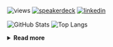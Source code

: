 ![views](https://komarev.com/ghpvc/?username=chck&color=blueviolet)
[![speakerdeck](https://img.shields.io/badge/Speaker_Deck-chck-8a2be2?style=flat-square&logo=speaker-deck)](https://speakerdeck.com/chck)
[![linkedin](https://img.shields.io/badge/LinkedIn-chck-8a2be2?style=flat-square&logo=linkedin)](https://www.linkedin.com/in/chck/)

<p align="left"> 
  <img alt="GitHub Stats" align="center" height="150" src="https://github-readme-stats-nine-umber-51.vercel.app/api?username=chck&count_private=true&show_icons=true&hide_title=true&theme=buefy" />
  <img alt="Top Langs" align="center" height="150" src="https://github-readme-stats-nine-umber-51.vercel.app/api/top-langs/?username=chck&layout=compact&count_private=true&show_icons=true&hide_title=true&theme=buefy" />
</p>

<details>
  <summary><b>Read more</b></summary>
  <br>

  <!--START_SECTION:waka-->
**🐱 My GitHub Data** 

> 📦 82.2 kB Used in GitHub's Storage 
 > 
> 🏆 322 Contributions in the Year 2024
 > 
> 💼 Opted to Hire
 > 
> 📜 133 Public Repositories 
 > 
> 🔑 21 Private Repositories 
 > 
**I'm a Night 🦉** 

```text
🌞 Morning                854 commits         ███░░░░░░░░░░░░░░░░░░░░░░   13.25 % 
🌆 Daytime                2096 commits        ████████░░░░░░░░░░░░░░░░░   32.51 % 
🌃 Evening                1859 commits        ███████░░░░░░░░░░░░░░░░░░   28.84 % 
🌙 Night                  1638 commits        ██████░░░░░░░░░░░░░░░░░░░   25.41 % 
```
📅 **I'm Most Productive on Thursday** 

```text
Monday                   1278 commits        █████░░░░░░░░░░░░░░░░░░░░   19.82 % 
Tuesday                  999 commits         ████░░░░░░░░░░░░░░░░░░░░░   15.50 % 
Wednesday                1053 commits        ████░░░░░░░░░░░░░░░░░░░░░   16.33 % 
Thursday                 1538 commits        ██████░░░░░░░░░░░░░░░░░░░   23.86 % 
Friday                   659 commits         ███░░░░░░░░░░░░░░░░░░░░░░   10.22 % 
Saturday                 366 commits         █░░░░░░░░░░░░░░░░░░░░░░░░   05.68 % 
Sunday                   554 commits         ██░░░░░░░░░░░░░░░░░░░░░░░   08.59 % 
```


📊 **This Week I Spent My Time On** 

```text
💬 Programming Languages: 
Other                    24 hrs 44 mins      █████████████████░░░░░░░░   67.77 % 
Terraform                3 hrs 18 mins       ██░░░░░░░░░░░░░░░░░░░░░░░   09.08 % 
Ruby                     1 hr 36 mins        █░░░░░░░░░░░░░░░░░░░░░░░░   04.41 % 
YAML                     1 hr 4 mins         █░░░░░░░░░░░░░░░░░░░░░░░░   02.95 % 
Makefile                 1 hr 3 mins         █░░░░░░░░░░░░░░░░░░░░░░░░   02.91 % 

🔥 Editors: 
Chrome                   24 hrs 16 mins      █████████████████░░░░░░░░   66.48 % 
Neovim                   9 hrs 22 mins       ██████░░░░░░░░░░░░░░░░░░░   25.68 % 
PyCharm                  2 hrs 23 mins       ██░░░░░░░░░░░░░░░░░░░░░░░   06.57 % 
Obsidian                 20 mins             ░░░░░░░░░░░░░░░░░░░░░░░░░   00.94 % 
VS Code                  7 mins              ░░░░░░░░░░░░░░░░░░░░░░░░░   00.33 % 
```

**I Mostly Code in Python** 

```text
Python                   43 repos            █████████░░░░░░░░░░░░░░░░   34.13 % 
Jupyter Notebook         18 repos            ████░░░░░░░░░░░░░░░░░░░░░   14.29 % 
Rust                     7 repos             █░░░░░░░░░░░░░░░░░░░░░░░░   05.56 % 
TypeScript               4 repos             █░░░░░░░░░░░░░░░░░░░░░░░░   03.17 % 
Astro                    1 repo              ░░░░░░░░░░░░░░░░░░░░░░░░░   00.79 % 
```



**Timeline**

![Lines of Code chart](https://raw.githubusercontent.com/chck/chck/main/assets/bar_graph.png)


 Last Updated on 2024-05-17 01:26 UTC
<!--END_SECTION:waka-->
</details>

